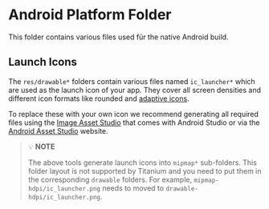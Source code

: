 # Android Platform Folder

This folder contains various files used für the native Android build.

## Launch Icons

The `res/drawable*` folders contain various files named `ic_launcher*` which are used as the launch icon of your app. They cover all screen densities and different icon formats like rounded and [adaptive icons](https://developer.android.com/guide/practices/ui_guidelines/icon_design_adaptive).

To replace these with your own icon we recommend generating all required files using the [Image Asset Studio](https://developer.android.com/studio/write/image-asset-studio) that comes with Android Studio or via the [Android Asset Studio](https://romannurik.github.io/AndroidAssetStudio/index.html) website.

> 💡 **NOTE**
>
> The above tools generate launch icons into `mipmap*` sub-folders. This folder layout is not supported by Titanium and you need to put them in the corresponding `drawable` folders. For example, `mipmap-hdpi/ic_launcher.png` needs to moved to `drawable-hdpi/ic_launcher.png`.
